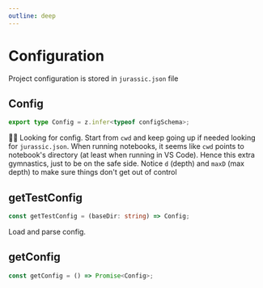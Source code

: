 ```yaml
---
outline: deep
---
```


# Configuration

Project configuration is stored in `jurassic.json` file

## Config

```typescript
export type Config = z.infer<typeof configSchema>;
```

🕵️‍♀️ Looking for config. Start from `cwd` and keep going up if needed looking
for `jurassic.json`. When running notebooks, it seems like `cwd` points to
notebook's directory (at least when running in VS Code). Hence this extra
gymnastics, just to be on the safe side. Notice `d` (depth) and `maxD` (max
depth) to make sure things don't get out of control

## getTestConfig

```typescript
const getTestConfig = (baseDir: string) => Config;
```

Load and parse config.

## getConfig

```typescript
const getConfig = () => Promise<Config>;
```

